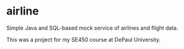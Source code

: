 # airline
Simple Java and SQL-based mock service of airlines and flight data. 

This was a project for my SE450 course at DePaul University.

